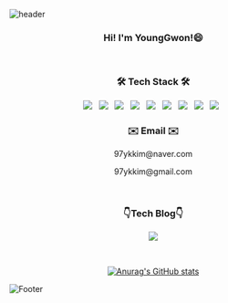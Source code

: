 ![header](https://capsule-render.vercel.app/api?type=waving&color=yellow&height=300&section=header&text=Welcome%20to%20my%20GitHub!&fontSize=50)
<h3 align="center"><b>Hi! I'm YoungGwon!😄</b></h3>
&nbsp

<div align="center">
  <h3 align="center"><b>🛠 Tech Stack 🛠</b></h3>
  <p align="center">
  <img src="https://img.shields.io/badge/HTML5-E34F26?style=flat-square&logo=HTML5&logoColor=white"/></a> &nbsp
  <img src="https://img.shields.io/badge/CSS3-1572B6?style=flat-square&logo=CSS3&logoColor=white"/></a> &nbsp
  <img src="https://img.shields.io/badge/Sass-CC6699?style=flat-square&logo=CSS3&logoColor=white"/></a> &nbsp
  <img src="https://img.shields.io/badge/JavaScript-F7DF1E?style=flat-square&logo=JavaScript&logoColor=white"/></a> &nbsp
  <img src="https://img.shields.io/badge/TypeScript-3178C6?style=flat-square&logo=TypeScript&logoColor=white"/></a> &nbsp
  <img src="https://img.shields.io/badge/React-61DAFB?style=flat-square&logo=React&logoColor=white"/></a> &nbsp
  <img src="https://img.shields.io/badge/Redux-764ABC?style=flat-square&logo=Redux&logoColor=white"/></a> &nbsp
  <img src="https://img.shields.io/badge/Bootstrap-7952B3?style=flat-square&logo=Bootstrap&logoColor=white"/></a> &nbsp
  <img src="https://img.shields.io/badge/Python-3776AB?style=flat-square&logo=Python&logoColor=white"/></a> &nbsp

  <h3 align=“center”><b>✉️ Email ✉️</b></h3>
  <p align="center">97ykkim@naver.com</p>
  <p align="center">97ykkim@gmail.com</p>&nbsp
  
  <h3 align=“center”><b>👇Tech Blog👇</b></h3>
  <p align="center"><a href="https://ykkim97.github.io/"><img src="https://img.shields.io/badge/GitHubPages-222222?style=flat-square&logo=GitHubPages&logoColor=white"/></a></p>&nbsp

  [![Anurag's GitHub stats](https://github-readme-stats.vercel.app/api?username=ykkim97)](https://github.com/ykkim97/github-readme-stats)
</div>

![Footer](https://capsule-render.vercel.app/api?type=waving&color=yellow&height=300&section=footer)
